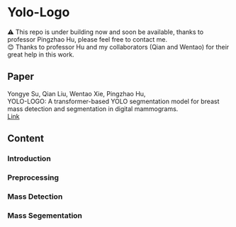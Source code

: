 # Yolo-Logo
⚠️ This repo is under building now and soon be available, thanks to professor Pingzhao Hu, please feel free to contact me.  
😊 Thanks to professor Hu and my collaborators (Qian and Wentao) for their great help in this work.

## Paper
Yongye Su, Qian Liu, Wentao Xie, Pingzhao Hu,   
YOLO-LOGO: A transformer-based YOLO segmentation model for breast mass detection and segmentation in digital mammograms.  
[Link](https://github.com/Lorisyy/Yolo-Logo)

## Content

### Introduction

### Preprocessing

### Mass Detection

### Mass Segementation
